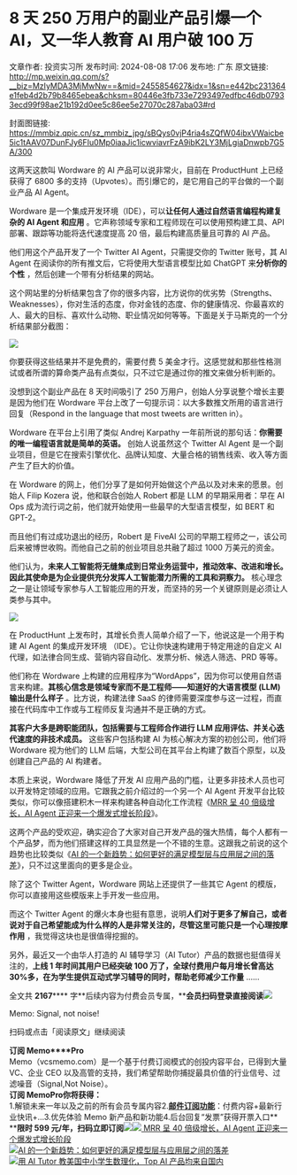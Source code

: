 # 8 天 250 万用户的副业产品引爆一个 AI，又一华人教育 AI 用户破 100 万

文章作者: 投资实习所
发布时间: 2024-08-08 17:06
发布地: 广东
原文链接: http://mp.weixin.qq.com/s?__biz=MzIyMDA3MjMwNw==&mid=2455854627&idx=1&sn=e442bc231364e1feb4d2b79b8465ebea&chksm=80446e3fb733e7293497edfbc46db07933ecd99f98ae21b192d0ee5c86ee5e27070c287aba03#rd

封面图链接: https://mmbiz.qpic.cn/sz_mmbiz_jpg/sBQys0vjP4ria4sZQfW04ibxVWaicbe5ic1tAAV07DunFJy6FIu0Mp0iaaJic1icwviavrFzA9ibK2LY3MjLgiaDnwpb7G5A/300

这两天这款叫 Wordware 的 AI 产品可以说非常火，目前在 ProductHunt 上已经获得了 6800
多的支持（Upvotes）。而引爆它的，是它用自己的平台做的一个副业产品 AI Agent。

Wordware 是一个集成开发环境（IDE），可以**让任何人通过自然语言编程构建复杂的 AI Agent 和应用**
。它声称领域专家和工程师现在可以使用预构建工具、API 部署、跟踪等功能将迭代速度提高 20 倍，最后构建高质量且可靠的 AI 产品。

他们用这个产品开发了一个 Twitter AI Agent，只需提交你的 Twitter 账号，其 AI Agent
在阅读你的所有推文后，它将使用大型语言模型比如 ChatGPT 来**分析你的个性** ，然后创建一个带有分析结果的网站。

这个网站里的分析结果包含了你的很多内容，比方说你的优劣势（Strengths、Weaknesses），你对生活的态度，你对金钱的态度、你的健康情况、你最喜欢的人、最大的目标、喜欢什么动物、职业情况如何等等。下面是关于马斯克的一个分析结果部分截图：

![](https://mmbiz.qpic.cn/sz_mmbiz_jpg/sBQys0vjP4ria4sZQfW04ibxVWaicbe5ic1tx2kdYib1hKqrnL6Iawr1LqVIuUY8UjrHTuCpAFgwJq6AVcK2PDDlW1w/640?wx_fmt=jpeg&from=appmsg)

你要获得这些结果并不是免费的，需要付费 5 美金才行。这感觉就和那些性格测试或者所谓的算命类产品有点类似，只不过它是通过你的推文来做分析判断的。

没想到这个副业产品在 8 天时间吸引了 250 万用户，创始人分享说整个增长主要是因为他们在 Wordware
平台上改了一句提示词：以大多数推文所用的语言进行回复（Respond in the language that most tweets are
written in）。

Wordware 在平台上引用了类似 Andrej Karpathy 一年前所说的那句话：**你需要的唯一编程语言就是简单的英语。** 创始人说虽然这个
Twitter AI Agent 是一个副业项目，但是它在搜索引擎优化、品牌认知度、大量合格的销售线索、收入等方面产生了巨大的价值。

在 Wordware 的网上，他们分享了是如何开始做这个产品以及对未来的愿景。创始人 Filip Kozera 说，他和联合创始人 Robert 都是
LLM 的早期采用者：早在 AI Ops 成为流行词之前，他们就开始使用一些最早的大型语言模型，如 BERT 和 GPT-2。

而且他们有过成功退出的经历，Robert 是 FiveAI 公司的早期工程师之一，该公司后来被博世收购。而他自己之前的创业项目总共融了超过 1000
万美元的资金。

他们认为，**未来人工智能将无缝集成到日常业务运营中，推动效率、改进和增长。因此其使命是为企业提供充分发挥人工智能潜力所需的工具和洞察力。**
核心理念之一是让领域专家参与人工智能应用的开发，而坚持的另一个关键原则是必须让人类参与其中。

![](https://mmbiz.qpic.cn/sz_mmbiz_jpg/sBQys0vjP4ria4sZQfW04ibxVWaicbe5ic1t8mgnWF1y1jb1VYFznkIgxnw2QMib6uA7Fqa1HgmpfJSyNbq0n5MO9qg/640?wx_fmt=jpeg&from=appmsg)

在 ProductHunt 上发布时，其增长负责人简单介绍了一下，他说这是一个用于构建 AI Agent 的集成开发环境
（IDE）。它让你快速构建用于特定用途的自定义 AI 代理，如法律合同生成、营销内容自动化、发票分析、候选人筛选、PRD 等等。

他们称在 Wordware 上构建的应用程序为“WordApps”，因为你可以使用自然语言来构建。**其核心信念是领域专家而不是工程师——知道好的大语言模型
(LLM) 输出是什么样子** 。比方说，构建法律 SaaS 的律师需要深度参与这一过程，而直接在代码库中工作或与工程师反复沟通并不是正确的方式。

**其客户大多是跨职能团队，包括需要与工程师合作进行 LLM 应用评估、并关心迭代速度的非技术成员。** 这些客户包括构建 AI
为核心解决方案的初创公司，他们将 Wordware 视为他们的 LLM 后端，大型公司在其平台上构建了数百个原型，以及创建自己产品的 AI 构建者。

本质上来说，Wordware 降低了开发 AI 应用产品的门槛，让更多非技术人员也可以开发特定领域的应用。它跟我之前介绍过的一个另一个 AI Agent
开发平台比较类似，你可以像搭建积木一样来构建各种自动化工作流程《[MRR 呈 40 倍级增长，AI Agent
正迎来一个爆发式增长阶段](http://mp.weixin.qq.com/s?__biz=MzIyMDA3MjMwNw==&mid=2455854532&idx=1&sn=5d384a19510c3ecd5b07947df58fb897&chksm=80446dd8b733e4ceb93b1e94670a99163464bcfa8ccddfcd80ffee1e03dfb6a80a330857833b&scene=21#wechat_redirect)》。

这两个产品的受欢迎，确实迎合了大家对自己开发产品的强大热情，每个人都有一个产品梦，而为他们搭建这样的工具显然是一个不错的生意。这跟我之前说的这个趋势也比较类似《[AI
的一个新趋势：如何更好的满足模型层与应用层之间的落差](http://mp.weixin.qq.com/s?__biz=MzIyMDA3MjMwNw==&mid=2455854520&idx=1&sn=a38ab7da57ff48a1d788e82e60a8ded1&chksm=80446da4b733e4b24cecd7a2ee9298e6f21f06ef7f337fa62235a9e36120a18abf1cab8e8748&scene=21#wechat_redirect)》，只不过这里面向的更多是企业。

除了这个 Twitter Agent，Wordware 网站上还提供了一些其它 Agent 的模版，你可以直接用这些模版来上手开发一些应用。

而这个 Twitter Agent
的爆火本身也挺有意思，说明**人们对于更多了解自己，或者说对于自己希望能成为什么样的人是非常关注的，尽管这里可能只是一个心理按摩作用**
，我觉得这块也是很值得挖掘的。

另外，最近又一个由华人打造的 AI 辅导学习（AI Tutor）产品的数据也挺值得关注的，**上线 1 年时间其用户已经突破 100
万了，全球付费用户每月增长曾高达 30%多，在为学生提供互动式学习辅导的同时，帮助老师减少工作量** ……

全文共 **2167******
字**后续内容为付费会员专属，****会员扫码登录直接阅读**![](https://mmbiz.qpic.cn/sz_mmbiz_png/sBQys0vjP4ria4sZQfW04ibxVWaicbe5ic1tB5R4lTLG5NTNd5Yh23MbB0MavVNSVbQ7BAJfQcEuGGgFSog1CfPqaQ/640?wx_fmt=png&from=appmsg)  

Memo: Signal, not noise!

扫码或点击「阅读原文」继续阅读

**订阅 Memo****Pro**  
Memo（vcsmemo.com）是一个基于付费订阅模式的创投内容平台，已得到大量 VC、企业 CEO
以及高管的支持，我们希望帮助你捕捉最具价值的行业信号、过滤噪音（Signal,Not Noise）。  
**订阅 Memo****Pro****你将获得：**  
1.解锁未来一年以及之前的所有会员专属内容2.[**邮件订阅功能**](http://mp.weixin.qq.com/s?__biz=MzIyMDA3MjMwNw==&mid=2455853781&idx=1&sn=b6f8e3ddc87e9531f3f8c3e9cd98bd9f&chksm=80446ac9b733e3df93b89c17e905182bda7f4d132f3ac468961dfd70badeb92b9fcdf9f7083b&scene=21#wechat_redirect)：付费内容+最新行业快讯+...3.优先体验
Memo 新产品和新功能4.后台回复“发票”获得开票入口**  
****限时 599
元/年，扫码立即订阅**![](https://mmbiz.qpic.cn/mmbiz_png/mrJibAziaMQhQGoNHniac6wGOyRe172dlS0HCYicyjiaCTtly2pULIz6YPNsXeRjoQFSuDYezsia4ibhbAc1X3GKtVRyw/640?wx_fmt=png&wxfrom=5&wx_lazy=1&wx_co=1)[![](https://mmbiz.qpic.cn/sz_mmbiz_jpg/sBQys0vjP4rPsRp11dlxTFbsjJyuibss9wGqWZLQQgO08oYuI7IGnAEIKLviabBeeGlOyeQpScvuIShFUA7mdCHg/640?wx_fmt=jpeg)
MRR 呈 40 倍级增长，AI Agent
正迎来一个爆发式增长阶段](https://mp.weixin.qq.com/s?__biz=MzIyMDA3MjMwNw==&mid=2455854532&idx=1&sn=5d384a19510c3ecd5b07947df58fb897&chksm=80446dd8b733e4ceb93b1e94670a99163464bcfa8ccddfcd80ffee1e03dfb6a80a330857833b&scene=21#wechat_redirect)  
[![](https://mmbiz.qpic.cn/sz_mmbiz_jpg/sBQys0vjP4r2K21loxIBZ1OtUniaE1AwoiaBfgM9JNBMbhFJhhmliaXB12YAquFOwIvv08uAkAxjqt7bwK0YgHeEA/640?wx_fmt=jpeg)AI
的一个新趋势：如何更好的满足模型层与应用层之间的落差](https://mp.weixin.qq.com/s?__biz=MzIyMDA3MjMwNw==&mid=2455854520&idx=1&sn=a38ab7da57ff48a1d788e82e60a8ded1&chksm=80446da4b733e4b24cecd7a2ee9298e6f21f06ef7f337fa62235a9e36120a18abf1cab8e8748&scene=21#wechat_redirect)  
[![](https://mmbiz.qpic.cn/sz_mmbiz_jpg/sBQys0vjP4pEcpAXeBHicFibfMmMBKevGs5neruzsY16RxxKceYuEdVMTqcazzZJPrKxr9amRIKibo3fL8KK3fSwA/640?wx_fmt=jpeg)用
AI Tutor 教美国中小学生数理化，Top AI
产品均来自国内](https://mp.weixin.qq.com/s?__biz=MzIyMDA3MjMwNw==&mid=2455853981&idx=1&sn=55335be9b0c1dbe9957f9c4972e93b8c&chksm=80446b81b733e297e27bc2419a7a6b73a8c50d2680c386d80ba6a27591239ad230c87d747e45&scene=21#wechat_redirect)  

  

